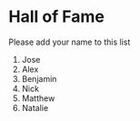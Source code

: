 # Hall of Fame
Please add your name to this list

1. Jose
2. Alex
3. Benjamin
4. Nick
5. Matthew
6. Natalie

